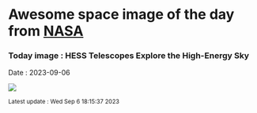 
# Awesome space image of the day from [NASA](https://api.nasa.gov/)

### Today image : HESS Telescopes Explore the High-Energy Sky
Date : 2023-09-06

![](https://www.youtube.com/embed/QmCFdFGNwmo?si=Sp8Y5IS2-pWVLPn0?rel=0)

<small>Latest update : Wed Sep  6 18:15:37 2023</small>
        